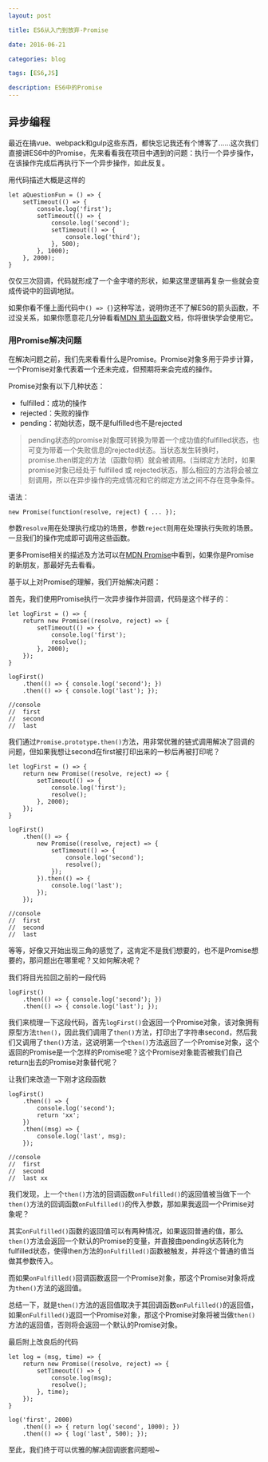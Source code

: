 ```yaml
---
layout: post

title: ES6从入门到放弃-Promise

date: 2016-06-21

categories: blog

tags: [ES6,JS]

description: ES6中的Promise
---
```


## 异步编程

最近在搞vue、webpack和gulp这些东西，都快忘记我还有个博客了……这次我们直接讲ES6中的Promise，先来看看我在项目中遇到的问题：执行一个异步操作，在该操作完成后再执行下一个异步操作，如此反复。

用代码描述大概是这样的

	let aQuestionFun = () => {
		setTimeout(() => {
			console.log('first');
			setTimeout(() => {
				console.log('second');
				setTimeout(() => {
					console.log('third');
				}, 500);
			}, 1000);
		}, 2000);
	}

仅仅三次回调，代码就形成了一个金字塔的形状，如果这里逻辑再复杂一些就会变成传说中的回调地狱。

如果你看不懂上面代码中```() => {}```这种写法，说明你还不了解ES6的箭头函数，不过没关系，如果你愿意花几分钟看看[MDN 箭头函数](https://developer.mozilla.org/zh-CN/docs/Web/JavaScript/Reference/Functions/Arrow_functions)文档，你将很快学会使用它。

### 用Promise解决问题

在解决问题之前，我们先来看看什么是Promise。Promise对象多用于异步计算，一个Promise对象代表着一个还未完成，但预期将来会完成的操作。

Promise对象有以下几种状态：

+ fulfilled：成功的操作
+ rejected：失败的操作
+ pending：初始状态，既不是fulfilled也不是rejected

> pending状态的promise对象既可转换为带着一个成功值的fulfilled状态，也可变为带着一个失败信息的rejected状态。当状态发生转换时，promise.then绑定的方法（函数句柄）就会被调用。(当绑定方法时，如果 promise对象已经处于 fulfilled 或 rejected状态，那么相应的方法将会被立刻调用，所以在异步操作的完成情况和它的绑定方法之间不存在竞争条件。

语法：

	new Promise(function(resolve, reject) { ... });

参数```resolve```用在处理执行成功的场景，参数```reject```则用在处理执行失败的场景。一旦我们的操作完成即可调用这些函数。

更多Promise相关的描述及方法可以在[MDN Promise](https://developer.mozilla.org/zh-CN/docs/Web/JavaScript/Reference/Global_Objects/Promise)中看到，如果你是Promise的新朋友，那最好先去看看。

基于以上对Promise的理解，我们开始解决问题：

首先，我们使用Promise执行一次异步操作并回调，代码是这个样子的：

	let logFirst = () => {
		return new Promise((resolve, reject) => {
			setTimeout(() => {
				console.log('first');
				resolve();
			}, 2000);
		});
	}
	
	logFirst()
		.then(() => { console.log('second'); })
		.then(() => { console.log('last'); });
	
	//console
	//	first
	//	second
	//	last

我们通过```Promise.prototype.then()```方法，用非常优雅的链式调用解决了回调的问题，但如果我想让second在first被打印出来的一秒后再被打印呢？

	let logFirst = () => {
		return new Promise((resolve, reject) => {
			setTimeout(() => {
				console.log('first');
				resolve();
			}, 2000);
		});
	}
	
	logFirst()
		.then(() => {
			new Promise((resolve, reject) => {
				setTimeout(() => {
					console.log('second');
					resolve();
				});
			}).then(() => {
				console.log('last');
			});
		});
	
	//console
	//	first
	//	second
	//	last

等等，好像又开始出现三角的感觉了，这肯定不是我们想要的，也不是Promise想要的，那问题出在哪里呢？又如何解决呢？

我们将目光拉回之前的一段代码

	logFirst()
		.then(() => { console.log('second'); })
		.then(() => { console.log('last'); });

我们来梳理一下这段代码，首先```logFirst()```会返回一个Promise对象，该对象拥有原型方法```then()```，因此我们调用了```then()```方法，打印出了字符串second，然后我们又调用了```then()```方法，这说明第一个```then()```方法返回了一个Promise对象，这个返回的Promise是一个怎样的Promise呢？这个Promise对象能否被我们自己return出去的Promise对象替代呢？

让我们来改造一下刚才这段函数

	logFirst()
		.then(() => {
			console.log('second'); 
			return 'xx';
		})
		.then((msg) => {
			console.log('last', msg);
		});
	
	//console
	//	first
	//	second
	//	last xx

我们发现，上一个```then()```方法的回调函数```onFulfilled()```的返回值被当做下一个```then()```方法的回调函数```onFulfilled()```的传入参数，那如果我返回一个Primise对象呢？

其实```onFulfilled()```函数的返回值可以有两种情况，如果返回普通的值，那么```then()```方法会返回一个默认的Promise的变量，并直接由pending状态转化为fulfilled状态，使得then方法的```onFulfilled()```函数被触发，并将这个普通的值当做其参数传入。

而如果```onFulfilled()```回调函数返回一个Promise对象，那这个Promise对象将成为```then()```方法的返回值。

总结一下，就是```then()```方法的返回值取决于其回调函数```onFulfilled()```的返回值，如果```onFulfilled()```返回一个Promise对象，那这个Promise对象将被当做```then()```方法的返回值，否则将会返回一个默认的Promise对象。

最后附上改良后的代码

	let log = (msg, time) => {
		return new Promise((resolve, reject) => {
			setTimeout(() => {
				console.log(msg);
				resolve();
			}, time);
		});
	}
	
	log('first', 2000)
		.then(() => { return log('second', 1000); })
		.then(() => { log('last', 500); });

至此，我们终于可以优雅的解决回调嵌套问题啦~